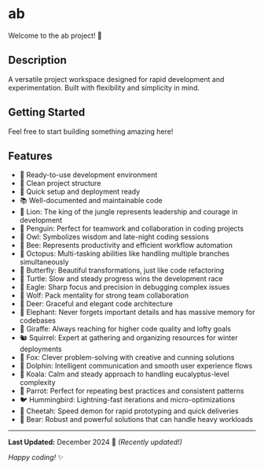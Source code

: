 # ab

Welcome to the ab project! 🚀

## Description

A versatile project workspace designed for rapid development and experimentation. Built with flexibility and simplicity in mind.

## Getting Started

Feel free to start building something amazing here!

## Features

- 🔧 Ready-to-use development environment
- 📁 Clean project structure
- 🚀 Quick setup and deployment ready
- 📚 Well-documented and maintainable code
- 🦁 Lion: The king of the jungle represents leadership and courage in development
- 🐧 Penguin: Perfect for teamwork and collaboration in coding projects
- 🦉 Owl: Symbolizes wisdom and late-night coding sessions
- 🐝 Bee: Represents productivity and efficient workflow automation
- 🐙 Octopus: Multi-tasking abilities like handling multiple branches simultaneously
- 🦋 Butterfly: Beautiful transformations, just like code refactoring
- 🐢 Turtle: Slow and steady progress wins the development race
- 🦅 Eagle: Sharp focus and precision in debugging complex issues
- 🐺 Wolf: Pack mentality for strong team collaboration
- 🦌 Deer: Graceful and elegant code architecture
- 🐘 Elephant: Never forgets important details and has massive memory for codebases
- 🦒 Giraffe: Always reaching for higher code quality and lofty goals
- 🐿️ Squirrel: Expert at gathering and organizing resources for winter deployments
- 🦊 Fox: Clever problem-solving with creative and cunning solutions
- 🐬 Dolphin: Intelligent communication and smooth user experience flows
- 🐨 Koala: Calm and steady approach to handling eucalyptus-level complexity
- 🦜 Parrot: Perfect for repeating best practices and consistent patterns
- 🐦 Hummingbird: Lightning-fast iterations and micro-optimizations
- 🐆 Cheetah: Speed demon for rapid prototyping and quick deliveries
- 🐻 Bear: Robust and powerful solutions that can handle heavy workloads

---

**Last Updated:** December 2024 📅 _(Recently updated!)_

*Happy coding!* ✨
